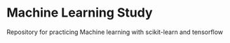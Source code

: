# Machine Learning Study
 Repository for practicing Machine learning with scikit-learn and tensorflow
